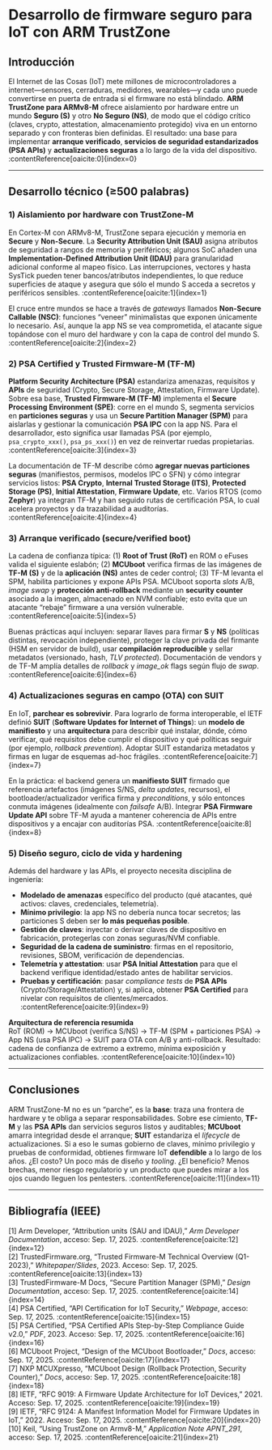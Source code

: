 # Desarrollo de firmware seguro para IoT con ARM TrustZone

## Introducción
El Internet de las Cosas (IoT) mete millones de microcontroladores a internet—sensores, cerraduras, medidores, wearables—y cada uno puede convertirse en puerta de entrada si el firmware no está blindado. **ARM TrustZone para ARMv8-M** ofrece aislamiento por hardware entre un mundo **Seguro (S)** y otro **No Seguro (NS)**, de modo que el código crítico (claves, crypto, attestation, almacenamiento protegido) viva en un entorno separado y con fronteras bien definidas. El resultado: una base para implementar **arranque verificado**, **servicios de seguridad estandarizados (PSA APIs)** y **actualizaciones seguras** a lo largo de la vida del dispositivo. :contentReference[oaicite:0]{index=0}

---

## Desarrollo técnico (≥500 palabras)
### 1) Aislamiento por hardware con TrustZone-M
En Cortex-M con ARMv8-M, TrustZone separa ejecución y memoria en **Secure** y **Non-Secure**. La **Security Attribution Unit (SAU)** asigna atributos de seguridad a rangos de memoria y periféricos; algunos SoC añaden una **Implementation-Defined Attribution Unit (IDAU)** para granularidad adicional conforme al mapeo físico. Las interrupciones, vectores y hasta SysTick pueden tener bancos/atributos independientes, lo que reduce superficies de ataque y asegura que sólo el mundo S acceda a secretos y periféricos sensibles. :contentReference[oaicite:1]{index=1}

El cruce entre mundos se hace a través de *gateways* llamados **Non-Secure Callable (NSC)**: funciones “veneer” minimalistas que exponen únicamente lo necesario. Así, aunque la app NS se vea comprometida, el atacante sigue topándose con el muro del hardware y con la capa de control del mundo S. :contentReference[oaicite:2]{index=2}

### 2) PSA Certified y Trusted Firmware-M (TF-M)
**Platform Security Architecture (PSA)** estandariza amenazas, requisitos y **APIs** de seguridad (Crypto, Secure Storage, Attestation, Firmware Update). Sobre esa base, **Trusted Firmware-M (TF-M)** implementa el **Secure Processing Environment (SPE)**: corre en el mundo S, segmenta servicios en **particiones seguras** y usa un **Secure Partition Manager (SPM)** para aislarlas y gestionar la comunicación **PSA IPC** con la app NS. Para el desarrollador, esto significa usar llamadas PSA (por ejemplo, `psa_crypto_xxx()`, `psa_ps_xxx()`) en vez de reinvertar ruedas propietarias. :contentReference[oaicite:3]{index=3}

La documentación de TF-M describe cómo **agregar nuevas particiones seguras** (manifiestos, permisos, modelos IPC o SFN) y cómo integrar servicios listos: **PSA Crypto**, **Internal Trusted Storage (ITS)**, **Protected Storage (PS)**, **Initial Attestation**, **Firmware Update**, etc. Varios RTOS (como **Zephyr**) ya integran TF-M y han seguido rutas de certificación PSA, lo cual acelera proyectos y da trazabilidad a auditorías. :contentReference[oaicite:4]{index=4}

### 3) Arranque verificado (secure/verified boot)
La cadena de confianza típica: (1) **Root of Trust (RoT)** en ROM o eFuses valida el siguiente eslabón; (2) **MCUboot** verifica firmas de las imágenes de **TF-M (S)** y de la **aplicación (NS)** antes de ceder control; (3) TF-M levanta el SPM, habilita particiones y expone APIs PSA. MCUboot soporta *slots* A/B, *image swap* y **protección anti-rollback** mediante un **security counter** asociado a la imagen, almacenado en NVM confiable; esto evita que un atacante “rebaje” firmware a una versión vulnerable. :contentReference[oaicite:5]{index=5}

Buenas prácticas aquí incluyen: separar llaves para firmar **S** y **NS** (políticas distintas, revocación independiente), proteger la clave privada del firmante (HSM en servidor de build), usar **compilación reproducible** y sellar metadatos (versionado, hash, *TLV protected*). Documentación de vendors y de TF-M amplía detalles de *rollback* y *image_ok* flags según flujo de *swap*. :contentReference[oaicite:6]{index=6}

### 4) Actualizaciones seguras en campo (OTA) con SUIT
En IoT, **parchear es sobrevivir**. Para lograrlo de forma interoperable, el IETF definió **SUIT** (**Software Updates for Internet of Things**): un **modelo de manifiesto** y una **arquitectura** para describir qué instalar, dónde, cómo verificar, qué requisitos debe cumplir el dispositivo y qué políticas seguir (por ejemplo, *rollback prevention*). Adoptar SUIT estandariza metadatos y firmas en lugar de esquemas ad-hoc frágiles. :contentReference[oaicite:7]{index=7}

En la práctica: el backend genera un **manifiesto SUIT** firmado que referencia artefactos (imágenes S/NS, *delta updates*, recursos), el bootloader/actualizador verifica firma y *preconditions*, y sólo entonces conmuta imágenes (idealmente con *failsafe* A/B). Integrar **PSA Firmware Update API** sobre TF-M ayuda a mantener coherencia de APIs entre dispositivos y a encajar con auditorías PSA. :contentReference[oaicite:8]{index=8}

### 5) Diseño seguro, ciclo de vida y hardening
Además del hardware y las APIs, el proyecto necesita disciplina de ingeniería:

- **Modelado de amenazas** específico del producto (qué atacantes, qué activos: claves, credenciales, telemetría).  
- **Mínimo privilegio**: la app NS no debería nunca tocar secretos; las particiones S deben ser **lo más pequeñas posible**.  
- **Gestión de claves**: inyectar o derivar claves de dispositivo en fabricación, protegerlas con zonas seguras/NVM confiable.  
- **Seguridad de la cadena de suministro**: firmas en el repositorio, revisiones, SBOM, verificación de dependencias.  
- **Telemetría y attestation**: usar **PSA Initial Attestation** para que el backend verifique identidad/estado antes de habilitar servicios.  
- **Pruebas y certificación**: pasar *compliance tests* de **PSA APIs** (Crypto/Storage/Attestation) y, si aplica, obtener **PSA Certified** para nivelar con requisitos de clientes/mercados. :contentReference[oaicite:9]{index=9}

**Arquitectura de referencia resumida**  
RoT (ROM) → MCUboot (verifica S/NS) → TF-M (SPM + particiones PSA) → App NS (usa PSA IPC) → SUIT para OTA con A/B y anti-rollback. Resultado: cadena de confianza de extremo a extremo, mínima exposición y actualizaciones confiables. :contentReference[oaicite:10]{index=10}

---

## Conclusiones
ARM TrustZone-M no es un “parche”, es la **base**: traza una frontera de hardware y te obliga a separar responsabilidades. Sobre ese cimiento, **TF-M** y las **PSA APIs** dan servicios seguros listos y auditables; **MCUboot** amarra integridad desde el arranque; **SUIT** estandariza el *lifecycle* de actualizaciones. Si a eso le sumas gobierno de claves, mínimo privilegio y pruebas de conformidad, obtienes firmware IoT **defendible** a lo largo de los años. ¿El costo? Un poco más de diseño y *tooling*. ¿El beneficio? Menos brechas, menor riesgo regulatorio y un producto que puedes mirar a los ojos cuando lleguen los pentesters. :contentReference[oaicite:11]{index=11}

---

## Bibliografía (IEEE)
[1] Arm Developer, “Attribution units (SAU and IDAU),” *Arm Developer Documentation*, acceso: Sep. 17, 2025. :contentReference[oaicite:12]{index=12}  
[2] TrustedFirmware.org, “Trusted Firmware-M Technical Overview (Q1-2023),” *Whitepaper/Slides*, 2023. Acceso: Sep. 17, 2025. :contentReference[oaicite:13]{index=13}  
[3] TrustedFirmware-M Docs, “Secure Partition Manager (SPM),” *Design Documentation*, acceso: Sep. 17, 2025. :contentReference[oaicite:14]{index=14}  
[4] PSA Certified, “API Certification for IoT Security,” *Webpage*, acceso: Sep. 17, 2025. :contentReference[oaicite:15]{index=15}  
[5] PSA Certified, “PSA Certified APIs Step-by-Step Compliance Guide v2.0,” *PDF*, 2023. Acceso: Sep. 17, 2025. :contentReference[oaicite:16]{index=16}  
[6] MCUboot Project, “Design of the MCUboot Bootloader,” *Docs*, acceso: Sep. 17, 2025. :contentReference[oaicite:17]{index=17}  
[7] NXP MCUXpresso, “MCUboot Design (Rollback Protection, Security Counter),” *Docs*, acceso: Sep. 17, 2025. :contentReference[oaicite:18]{index=18}  
[8] IETF, “RFC 9019: A Firmware Update Architecture for IoT Devices,” 2021. Acceso: Sep. 17, 2025. :contentReference[oaicite:19]{index=19}  
[9] IETF, “RFC 9124: A Manifest Information Model for Firmware Updates in IoT,” 2022. Acceso: Sep. 17, 2025. :contentReference[oaicite:20]{index=20}  
[10] Keil, “Using TrustZone on Armv8-M,” *Application Note APNT_291*, acceso: Sep. 17, 2025. :contentReference[oaicite:21]{index=21}

